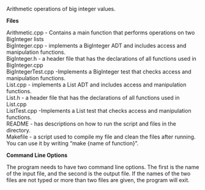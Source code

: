 Arithmetic operations of big integer values.

**Files**

Arithmetic.cpp - Contains a main function that performs operations on two BigInteger lists<br>
BigInteger.cpp - implements a BigInteger ADT and includes access and manipulation functions. <br>
BigInteger.h - a header file that has the declarations of all functions used in BigInteger.cpp <br>
BigIntegerTest.cpp -Implements a BigInteger test that checks access and manipulation functions. <br>
List.cpp - implements a List ADT and includes access and manipulation functions. <br>
List.h - a header file that has the declarations of all functions used in List.cpp <br>
ListTest.cpp -Implements a List test that checks access and manipulation functions. <br>
README - has descriptions on how to run the script and files in the directory. <br>
Makefile - a script used to compile my file and clean the files after running. You can use it by writing “make {name of function}”. <br>

**Command Line Options**

The program needs to have two command line options. The first is the name of the input file, and the second is the output file. If the names of the two files are not typed or more than two files are given, the program will exit.
